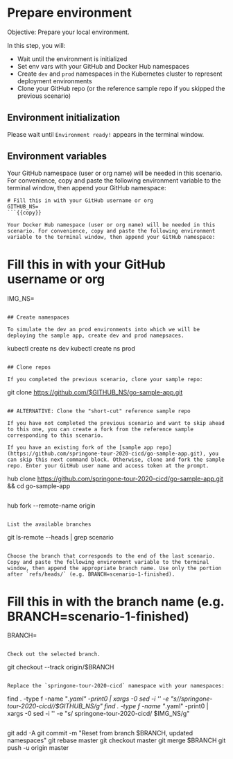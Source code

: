 # Prepare environment

Objective:
Prepare your local environment.

In this step, you will:
- Wait until the environment is initialized
- Set env vars with your GitHub and Docker Hub namespaces
- Create `dev` and `prod` namespaces in the Kubernetes cluster to represent deployment environments
- Clone your GitHub repo (or the reference sample repo if you skipped the previous scenario)

## Environment initialization

Please wait until `Environment ready!` appears in the terminal window.

## Environment variables

Your GitHub namespace (user or org name) will be needed in this scenario. For convenience, copy and paste the following environment variable to the terminal window, then append your GitHub namespace:

```
# Fill this in with your GitHub username or org
GITHUB_NS=
```{{copy}}

Your Docker Hub namespace (user or org name) will be needed in this scenario. For convenience, copy and paste the following environment variable to the terminal window, then append your GitHub namespace:

```
# Fill this in with your GitHub username or org
IMG_NS=
```{{copy}}

## Create namespaces

To simulate the dev an prod environments into which we will be deploying the sample app, create dev and prod namepsaces.

```
kubectl create ns dev
kubectl create ns prod
```{{execute}}

## Clone repos

If you completed the previous scenario, clone your sample repo:

```
git clone https://github.com/$GITHUB_NS/go-sample-app.git
```{{execute}}

## ALTERNATIVE: Clone the "short-cut" reference sample repo

If you have not completed the previous scenario and want to skip ahead to this one, you can create a fork from the reference sample corresponding to this scenario.

If you have an existing fork of the [sample app repo](https://github.com/springone-tour-2020-cicd/go-sample-app.git), you can skip this next command block. Otherwise, clone and fork the sample repo. Enter your GitHub user name and access token at the prompt.

```
hub clone https://github.com/springone-tour-2020-cicd/go-sample-app.git && cd go-sample-app
```{{execute}}

```
hub fork --remote-name origin
```{{execute}}

List the available branches
```
git ls-remote --heads | grep scenario
```{{execute}}

Choose the branch that corresponds to the end of the last scenario. Copy and paste the following environment variable to the terminal window, then append the appropriate branch name. Use only the portion after `refs/heads/` (e.g. BRANCH=scenario-1-finished).
```
# Fill this in with the branch name (e.g. BRANCH=scenario-1-finished)
BRANCH=
```{{copy}}

Check out the selected branch.
```
git checkout --track origin/$BRANCH
```{{execute}}

Replace the `springone-tour-2020-cicd` namespace with your namespaces:

```
find . -type f -name "*.yaml" -print0 | xargs -0 sed -i '' -e "s/\/springone-tour-2020-cicd/\/$GITHUB_NS/g"
find . -type f -name "*.yaml" -print0 | xargs -0 sed -i '' -e "s/ springone-tour-2020-cicd/ $IMG_NS/g"
```{{execute}}

```
git add -A
git commit -m "Reset from branch $BRANCH, updated namespaces"
git rebase master
git checkout master
git merge $BRANCH
git push -u origin master
```{{execute}}
